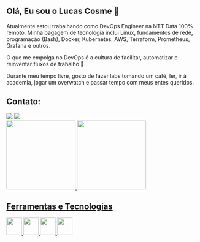 ## Olá, Eu sou o Lucas Cosme 👋
Atualmente estou trabalhando como DevOps Engineer na NTT Data 100% remoto. Minha bagagem de tecnologia inclui Linux, fundamentos de rede, programação (Bash), Docker, Kubernetes, AWS, Terraform, Prometheus, Grafana e outros.

O que me empolga no DevOps é a cultura de facilitar, automatizar e reinventar fluxos de trabalho 🧡.

Durante meu tempo livre, gosto de fazer labs tomando um café, ler, ir à academia, jogar um overwatch e passar tempo com meus entes queridos.

## Contato:

<div>
<a href = "mailto:lcds1944@gmail.com"><img loading="lazy" src="https://img.shields.io/badge/Gmail-D14836?style=for-the-badge&logo=gmail&logoColor=white" target="_blank"></a>
<a href="https://www.linkedin.com/in/lucas-cosme-7413a2196" target="_blank"><img loading="lazy" src="https://img.shields.io/badge/-LinkedIn-%230077B5?style=for-the-badge&logo=linkedin&logoColor=white" target="_blank"></a>   
</div>


<div>
<a href="https://github.com/seu-usuário-aqui">
<img loading="lazy" height="180em" src="https://github-readme-stats.vercel.app/api/top-langs/?username=lucascosm3&layout=compact&langs_count=7&theme=dracula"/>
<img loading="lazy" height="180em" src="https://github-readme-stats.vercel.app/api?username=lucascosm3&show_icons=true&theme=dracula&include_all_commits=true&count_private=true"/>
</div>

## Ferramentas e Tecnologias
<img src="https://cdn.jsdelivr.net/gh/devicons/devicon/icons/linux/linux-original.svg" width="40" height="45"/>
<img src="https://cdn.jsdelivr.net/gh/devicons/devicon/icons/docker/docker-original-wordmark.svg" width="40" height="45"/>
<img src="https://cdn.jsdelivr.net/gh/devicons/devicon/icons/kubernetes/kubernetes-plain-wordmark.svg" width="40" height="45"/>
<img src="https://cdn.jsdelivr.net/gh/devicons/devicon/icons/amazonwebservices/amazonwebservices-original-wordmark.svg" width="40" height="45"/>
